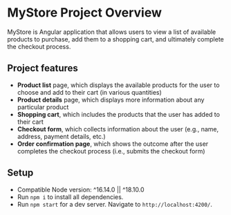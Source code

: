# MyStore Project Overview

MyStore is Angular application that allows users to view a list of available products to purchase, add them to a shopping cart, and ultimately complete the checkout process. 

## Project features

* **Product list** page, which displays the available products for the user to choose and add to their cart (in various quantities)
* **Product details** page, which displays more information about any particular product
* **Shopping cart**, which includes the products that the user has added to their cart
* **Checkout form**, which collects information about the user (e.g., name, address, payment details, etc.)
* **Order confirmation page**, which shows the outcome after the user completes the checkout process (i.e., submits the checkout form)

## Setup

* Compatible Node version: ^16.14.0 || ^18.10.0
* Run `npm i` to install all dependencies.
* Run `npm start` for a dev server. Navigate to `http://localhost:4200/`.
